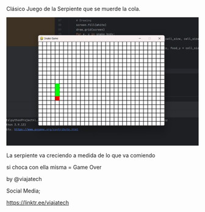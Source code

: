 Clásico Juego de la Serpiente que se muerde la cola.

![](https://github.com/davidruizduarte/snakegame/blob/main/snake%20game.jpg) 

La serpiente va creciendo a medida de lo que va comiendo

si choca con ella misma = Game Over
![]() 


by @viajatech 

Social Media; 

https://linktr.ee/viajatech
